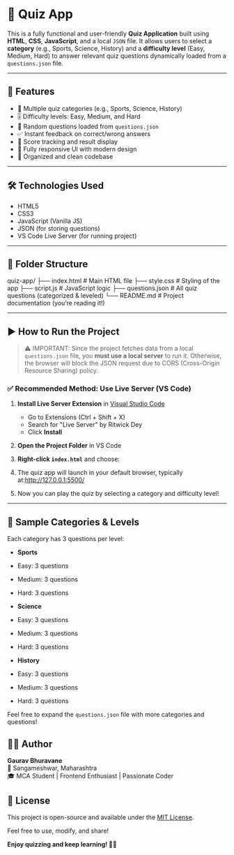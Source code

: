 # 🧠 Quiz App

This is a fully functional and user-friendly **Quiz Application** built using **HTML**, **CSS**, **JavaScript**, and a local `JSON` file. It allows users to select a **category** (e.g., Sports, Science, History) and a **difficulty level** (Easy, Medium, Hard) to answer relevant quiz questions dynamically loaded from a `questions.json` file.

---

## 🎯 Features

- 🔢 Multiple quiz categories (e.g., Sports, Science, History)
- 🎚️ Difficulty levels: Easy, Medium, and Hard
- 🧠 Random questions loaded from `questions.json`
- ✅ Instant feedback on correct/wrong answers
- 🧾 Score tracking and result display
- 🎨 Fully responsive UI with modern design
- 📂 Organized and clean codebase

---

## 🛠️ Technologies Used

- HTML5
- CSS3
- JavaScript (Vanilla JS)
- JSON (for storing questions)
- VS Code Live Server (for running project)

---

## 📁 Folder Structure

quiz-app/
├── index.html # Main HTML file
├── style.css # Styling of the app
├── script.js # JavaScript logic
├── questions.json # All quiz questions (categorized & leveled)
└── README.md # Project documentation (you’re reading it!)


---

## ▶️ How to Run the Project

> ⚠️ IMPORTANT: Since the project fetches data from a local `questions.json` file, you **must use a local server** to run it. Otherwise, the browser will block the JSON request due to CORS (Cross-Origin Resource Sharing) policy.

### ✅ Recommended Method: Use Live Server (VS Code)

1. **Install Live Server Extension** in [Visual Studio Code](https://code.visualstudio.com/)
   - Go to Extensions (Ctrl + Shift + X)
   - Search for "Live Server" by Ritwick Dey
   - Click **Install**

2. **Open the Project Folder** in VS Code

3. **Right-click `index.html`** and choose:

4. The quiz app will launch in your default browser, typically at:http://127.0.0.1:5500/

5. Now you can play the quiz by selecting a category and difficulty level!

---

## 🧪 Sample Categories & Levels

Each category has 3 questions per level:

- **Sports**
- Easy: 3 questions
- Medium: 3 questions
- Hard: 3 questions

- **Science**
- Easy: 3 questions
- Medium: 3 questions
- Hard: 3 questions

- **History**
- Easy: 3 questions
- Medium: 3 questions
- Hard: 3 questions

Feel free to expand the `questions.json` file with more categories and questions!

## 🙋‍♂️ Author

**Gaurav Bhuravane**  
📍 Sangameshwar, Maharashtra  
🎓 MCA Student | Frontend Enthusiast | Passionate Coder  

## 📃 License

This project is open-source and available under the [MIT License](LICENSE).

Feel free to use, modify, and share!

**Enjoy quizzing and keep learning! 🧠🔥**

